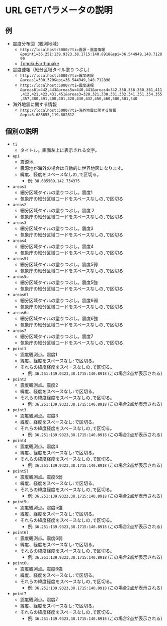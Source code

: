 # URL GETパラメータの説明

## 例

- 震度分布図（観測地域）
  - `http://localhost:5000/?ti=震源・震度情報&point1=36.251:139.9323,38.1715:140.8918&epi=36.544949,140.712890`
  - [TohokuEarthquake](../tools/TohokuEarthquake.txt)
- 震度速報（細分区域タイル塗りつぶし）
  - `http://localhost:5000/?ti=震度速報&areas1=300,320&epi=36.544949,140.712890`
  - `http://localhost:5000/?ti=震度速報&areas6l=442,443&areas5u=440,441&areas4=342,350,356,360,361,411,412,421,422,431,451&areas3=320,321,330,331,332,341,351,354,355,357,380,391,400,401,420,430,432,450,460,500,501,540`
- 海外地震に関する情報
  - `http://localhost:5000/?ti=海外地震に関する情報&epi=3.688855,119.882812`

## 個別の説明

- `ti`
  - タイトル。画面左上に表示される文字。
- `epi`
  - 震源地
  - 震源地が海外の場合は自動的に世界地図になります。
  - 緯度、経度をスペースなしの`,`で区切る。
    - 例: `38.685509,142.734375`
- `areas1`
  - 細分区域タイルの塗りつぶし。震度1
  - 気象庁の細分区域コードをスペースなしの`,`で区切る
- `areas2`
  - 細分区域タイルの塗りつぶし。震度２
  - 気象庁の細分区域コードをスペースなしの`,`で区切る
- `areas3`
  - 細分区域タイルの塗りつぶし。震度3
  - 気象庁の細分区域コードをスペースなしの`,`で区切る
- `areas4`
  - 細分区域タイルの塗りつぶし。震度4
  - 気象庁の細分区域コードをスペースなしの`,`で区切る
- `areas5l`
  - 細分区域タイルの塗りつぶし。震度5弱
  - 気象庁の細分区域コードをスペースなしの`,`で区切る
- `areas5u`
  - 細分区域タイルの塗りつぶし。震度5強
  - 気象庁の細分区域コードをスペースなしの`,`で区切る
- `areas6l`
  - 細分区域タイルの塗りつぶし。震度6弱
  - 気象庁の細分区域コードをスペースなしの`,`で区切る
- `areas6u`
  - 細分区域タイルの塗りつぶし。震度6強
  - 気象庁の細分区域コードをスペースなしの`,`で区切る
- `areas7`
  - 細分区域タイルの塗りつぶし。震度7
  - 気象庁の細分区域コードをスペースなしの`,`で区切る
- `point1`
  - 震度観測点。震度1
  - 緯度、経度をスペースなし`:`で区切る。
  - それらの緯度経度をスペースなしの`,`で区切る。
    - 例: `36.251:139.9323,38.1715:140.8918` (この場合2点が表示される)
- `point2`
  - 震度観測点。震度2
  - 緯度、経度をスペースなし`:`で区切る。
  - それらの緯度経度をスペースなしの`,`で区切る。
    - 例: `36.251:139.9323,38.1715:140.8918` (この場合2点が表示される)
- `point3`
  - 震度観測点。震度3
  - 緯度、経度をスペースなし`:`で区切る。
  - それらの緯度経度をスペースなしの`,`で区切る。
    - 例: `36.251:139.9323,38.1715:140.8918` (この場合2点が表示される)
- `point4`
  - 震度観測点。震度4
  - 緯度、経度をスペースなし`:`で区切る。
  - それらの緯度経度をスペースなしの`,`で区切る。
    - 例: `36.251:139.9323,38.1715:140.8918` (この場合2点が表示される)
- `point5l`
  - 震度観測点。震度5弱
  - 緯度、経度をスペースなし`:`で区切る。
  - それらの緯度経度をスペースなしの`,`で区切る。
    - 例: `36.251:139.9323,38.1715:140.8918` (この場合2点が表示される)
- `point5u`
  - 震度観測点。震度5強
  - 緯度、経度をスペースなし`:`で区切る。
  - それらの緯度経度をスペースなしの`,`で区切る。
    - 例: `36.251:139.9323,38.1715:140.8918` (この場合2点が表示される)
- `point6l`
  - 震度観測点。震度6弱
  - 緯度、経度をスペースなし`:`で区切る。
  - それらの緯度経度をスペースなしの`,`で区切る。
    - 例: `36.251:139.9323,38.1715:140.8918` (この場合2点が表示される)
- `point6u`
  - 震度観測点。震度6強
  - 緯度、経度をスペースなし`:`で区切る。
  - それらの緯度経度をスペースなしの`,`で区切る。
    - 例: `36.251:139.9323,38.1715:140.8918` (この場合2点が表示される)
- `point7`
  - 震度観測点。震度7
  - 緯度、経度をスペースなし`:`で区切る。
  - それらの緯度経度をスペースなしの`,`で区切る。
    - 例: `36.251:139.9323,38.1715:140.8918` (この場合2点が表示される)
